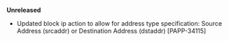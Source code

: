 **Unreleased**

* Updated block ip action to allow for address type specification: Source Address (srcaddr) or Destination Address (dstaddr) [PAPP-34115]
